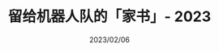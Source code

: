 ---
id: letter-留给机器人队的「家书」- 2023
slug: /letter-留给机器人队的「家书」- 2023
title: 留给机器人队的「家书」- 2023
date: 2023/02/06
authors: Shake
hide_table_of_contents: true
---